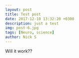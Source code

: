 ```yaml
---
layout: post
title: Test post
date: 2017-12-10 13:32:20 +0300
description: just a test
img: post-6.jpg 
tags: [Neuro, science]
author: Nick S
---
```

Will it work??

